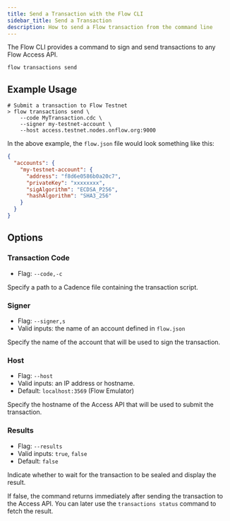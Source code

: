 ```yaml
---
title: Send a Transaction with the Flow CLI
sidebar_title: Send a Transaction
description: How to send a Flow transaction from the command line
---
```


The Flow CLI provides a command to sign and send transactions to
any Flow Access API.

`flow transactions send`

## Example Usage

```shell
# Submit a transaction to Flow Testnet
> flow transactions send \
    --code MyTransaction.cdc \
    --signer my-testnet-account \
    --host access.testnet.nodes.onflow.org:9000
```

In the above example, the `flow.json` file would look something like this:

```json
{
  "accounts": {
    "my-testnet-account": {
      "address": "f8d6e0586b0a20c7",
      "privateKey": "xxxxxxxx",
      "sigAlgorithm": "ECDSA_P256",
      "hashAlgorithm": "SHA3_256"
    }
  }
}
```

## Options
    
### Transaction Code

- Flag: `--code,-c`

Specify a path to a Cadence file containing the transaction script.

### Signer

- Flag: `--signer,s`
- Valid inputs: the name of an account defined in `flow.json`

Specify the name of the account that will be used to sign the transaction.

### Host

- Flag: `--host`
- Valid inputs: an IP address or hostname.
- Default: `localhost:3569` (Flow Emulator)

Specify the hostname of the Access API that will be
used to submit the transaction.

### Results

- Flag: `--results`
- Valid inputs: `true`, `false`
- Default: `false`

Indicate whether to wait for the transaction to be sealed
and display the result.

If false, the command returns immediately after sending the transaction
to the Access API. You can later use the `transactions status` command 
to fetch the result.
